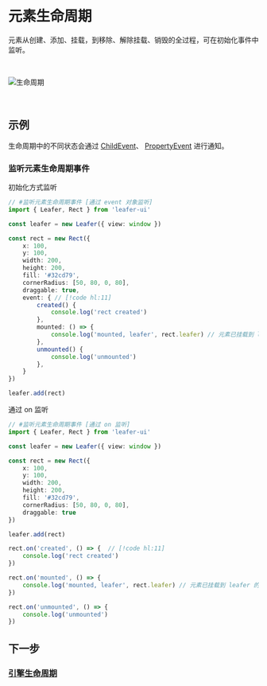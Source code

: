 # 元素生命周期

元素从创建、添加、挂载，到移除、解除挂载、销毁的全过程，可在初始化事件中监听。

<br/>

![生命周期](/svg/ui_life.svg)

<br/>

## 示例

生命周期中的不同状态会通过 [ChildEvent](/reference/event/basic/Child.md)、 [PropertyEvent](/reference/event/basic/Property.md) 进行通知。

### 监听元素生命周期事件

初始化方式监听

```ts
// #监听元素生命周期事件 [通过 event 对象监听]
import { Leafer, Rect } from 'leafer-ui'

const leafer = new Leafer({ view: window })

const rect = new Rect({
    x: 100,
    y: 100,
    width: 200,
    height: 200,
    fill: '#32cd79',
    cornerRadius: [50, 80, 0, 80],
    draggable: true,
    event: { // [!code hl:11]
        created() {
            console.log('rect created')
        },
        mounted: () => {
            console.log('mounted, leafer', rect.leafer) // 元素已挂载到 leafer 的树结构上，可以被渲染
        },
        unmounted() {
            console.log('unmounted')
        },
    }
})

leafer.add(rect)
```

通过 on 监听

```ts
// #监听元素生命周期事件 [通过 on 监听]
import { Leafer, Rect } from 'leafer-ui'

const leafer = new Leafer({ view: window })

const rect = new Rect({
    x: 100,
    y: 100,
    width: 200,
    height: 200,
    fill: '#32cd79',
    cornerRadius: [50, 80, 0, 80],
    draggable: true
})

leafer.add(rect)

rect.on('created', () => {  // [!code hl:11]
    console.log('rect created')
})

rect.on('mounted', () => {
    console.log('mounted, leafer', rect.leafer) // 元素已挂载到 leafer 的树结构上，可以被渲染
})

rect.on('unmounted', () => {
    console.log('unmounted')
})
```

## 下一步

### [引擎生命周期](/guide/life/leafer.md)
